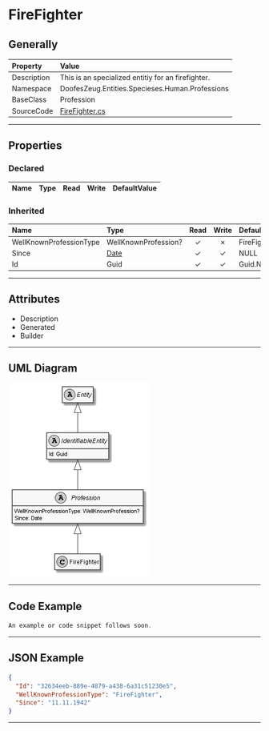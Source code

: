 ﻿# FireFighter

## Generally

|Property|Value|
|:-|:-|
|Description|This is an specialized entitiy for an firefighter.|
|Namespace|DoofesZeug.Entities.Specieses.Human.Professions|
|BaseClass|Profession|
|SourceCode|[FireFighter.cs](../../../../DoofesZeug.Library/Src/Entities/Specieses/Human/Professions/FireFighter.cs)|

---

## Properties

### Declared

|Name|Type|Read|Write|DefaultValue|
|:---|:---|:--:|:---:|:-----------|

### Inherited

|Name|Type|Read|Write|DefaultValue|
|:---|:---|:--:|:---:|:-----------|
|WellKnownProfessionType|WellKnownProfession?|&#x2713;|&#x2717;|FireFighter|
|Since|[Date](../../Entities/DoofesZeug.Entities.DateAndTime/Date.md)|&#x2713;|&#x2713;|NULL|
|Id|Guid|&#x2713;|&#x2713;|Guid.NewGuid()|

---

## Attributes

- Description
- Generated
- Builder

---

## UML Diagram

![FireFighter.png](./FireFighter.png "FireFighter")

---

## Code Example

```cs
An example or code snippet follows soon.
```

---

## JSON Example

```json
{
  "Id": "32634eeb-889e-4879-a438-6a31c51230e5",
  "WellKnownProfessionType": "FireFighter",
  "Since": "11.11.1942"
}
```

---

